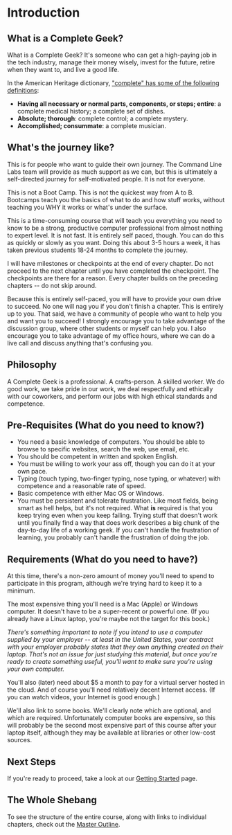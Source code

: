 # Introduction

## What is a Complete Geek?

What is a Complete Geek? It's someone who can get a high-paying job in the tech industry, manage their money wisely, invest for the future, retire when they want to, and live a good life.

In the American Heritage dictionary, ["complete" has some of the following definitions](https://www.ahdictionary.com/word/search.html?q=complete&submit.x=42&submit.y=23):

* **Having all necessary or normal parts, components, or steps; entire**: a complete medical history; a complete set of dishes.
* **Absolute; thorough**: complete control; a complete mystery.
* **Accomplished; consummate**: a complete musician.

## What's the journey like?

This is for people who want to guide their own journey. The Command Line Labs team will provide as much support as we can, but this is ultimately a self-directed journey for self-motivated people. It is not for everyone.

This is not a Boot Camp. This is not the quickest way from A to B. Bootcamps teach you the basics of what to do and how stuff works, without teaching you WHY it works or what's under the surface.

This is a time-consuming course that will teach you everything you need to know to be a strong, productive computer professional from almost nothing to expert level. It is not fast. It is entirely self paced, though. You can do this as quickly or slowly as you want. Doing this about 3-5 hours a week, it has taken previous students 18-24 months to complete the journey.

I will have milestones or checkpoints at the end of every chapter. Do not proceed to the next chapter until you have completed the checkpoint. The checkpoints are there for a reason. Every chapter builds on the preceding chapters -- do not skip around.

Because this is entirely self-paced, you will have to provide your own drive to succeed. No one will nag you if you don't finish a chapter. This is entirely up to you. That said, we have a community of people who want to help you and want you to succeed! I strongly encourage you to take advantage of the discussion group, where other students or myself can help you. I also encourage you to take advantage of my office hours, where we can do a live call and discuss anything that's confusing you.

## Philosophy

A Complete Geek is a professional. A crafts-person. A skilled worker. We do good work, we take pride in our work, we deal respectfully and ethically with our coworkers, and perform our jobs with high ethical standards and competence.

## Pre-Requisites (What do you need to know?)

* You need a basic knowledge of computers. You should be able to browse to specific websites, search the web, use email, etc.
* You should be competent in written and spoken English.
* You must be willing to work your ass off, though you can do it at your own pace.
* Typing (touch typing, two-finger typing, nose typing, or whatever) with competence and a reasonable rate of speed.
* Basic competence with either Mac OS or Windows.
* You must be persistent and tolerate frustration. Like most fields, being smart as hell helps, but it's not required. What **is** required is that you keep trying even when you keep failing. Trying stuff that doesn't work until you finally find a way that does work describes a big chunk of the day-to-day life of a working geek. If you can't handle the frustration of learning, you probably can't handle the frustration of doing the job.

## Requirements (What do you need to have?)

At this time, there's a non-zero amount of money you'll need to spend to participate in this program, although we're trying hard to keep it to a minimum.

The most expensive thing you'll need is a Mac (Apple) or Windows computer. It doesn't have to be a super-recent or powerful one. (If you already have a Linux laptop, you're maybe not the target for this book.)

*There's something important to note if you intend to use a computer supplied by your employer -- at least in the United States, your contract with your employer probably states that they own anything created on their laptop. That's not an issue for just studying this material, but once you're ready to create something useful, you'll want to make sure you're using your own computer.*

You'll also (later) need about $5 a month to pay for a virtual server hosted in the cloud. And of course you'll need relatively decent Internet access. (If you can watch videos, your Internet is good enough.)

We'll also link to some books. We'll clearly note which are optional, and which are required. Unfortunately computer books are expensive, so this will probably be the second most expensive part of this course after your laptop itself, although they may be available at libraries or other low-cost sources.

## Next Steps

If you're ready to proceed, take a look at our [Getting Started](docs/volume-001/v001-001-getting-started.md) page.

## The Whole Shebang

To see the structure of the entire course, along with links to individual chapters, check out the [Master Outline](./docs/master_outline.md).
